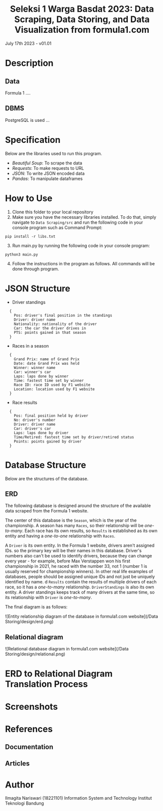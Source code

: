<h1 align="center">Seleksi 1 Warga Basdat 2023: Data Scraping, Data Storing, and Data Visualization from formula1.com</h1>

July 17th 2023 - v01.01

# Description
## Data
Formula 1 .... 

## DBMS
PostgreSQL is used ...

# Specification
Below are the libraries used to run this program.

* *Beautiful Soup*: To scrape the data
* *Requests*: To make requests to URL
* *JSON*: To write JSON encoded data
* *Pandas*: To manipulate dataframes

# How to Use
1. Clone this folder to your local repository
2. Make sure you have the necessary libraries installed. To do that, simply navigate to `Data Scraping/src` and run the following code in your console program such as Command Prompt:
```
pip install -r libs.txt
```
3. Run main.py by running the following code in your console program:
```
python3 main.py
```
4. Follow the instructions in the program as follows. All commands will be done through program.

# JSON Structure
* Driver standings
```
  {
    Pos: driver's final position in the standings
    Driver: driver name
    Nationality: nationality of the driver
    Car: the car the driver drives in
    PTS: points gained in that season
  }
```
* Races in a season
```
  {
    Grand Prix: name of Grand Prix
    Date: date Grand Prix was held
    Winner: winner name
    Car: winner's car
    Laps: laps done by winner
    Time: fastest time set by winner
    Race ID: race ID used by F1 website
    Location: location used by F1 website
  }
```
* Race results
```
  {
    Pos: final position held by driver
    No: driver's number
    Driver: driver name
    Car: driver's car
    Laps: laps done by driver
    Time/Retired: fastest time set by driver/retired status
    Points: points gained by driver
  }
```
# Database Structure
Below are the structures of the database.

## ERD
The following database is designed around the structure of the available data scraped from the Formula 1 website.

The center of this database is the `Season`, which is the year of the championship. A season has many `Races`, so their relationship will be _one-to-many_. Each race has its own results, so `Results` is established as its own entity and having a _one-to-one_ relationship with `Races`. 

A `Driver` is its own entity. In the Formula 1 website, drivers aren't assigned IDs. so the primary key will be their names in this database. Driver's numbers also can't be used to identify drivers, because they can change every year - for example, before Max Verstappen won his first championship in 2021, he raced with the number 33, not 1 (number 1 is usually reserved for championship winners). In other real life examples of databases, people should be assigned unique IDs and not just be uniquely identified by name.
d
`Results` contain the results of multiple drivers of each race, so it has a _one-to-many_ relationship. `DriverStandings` is also its own entity. A driver standings keeps track of many drivers at the same time, so its relationship with `Driver` is _one-to-many_.

The final diagram is as follows:

![Entity relationship diagram of the database in formula1.com website](/Data Storing/design/erd.png)

## Relational diagram

![Relational database diagram in formula1.com website](/Data Storing/design/relational.png)

# ERD to Relational Diagram Translation Process




# Screenshots

# References
## Documentation
## Articles


# Author
Ilmagita Nariswari (18221101)
Information System and Technology
Institut Teknologi Bandung

